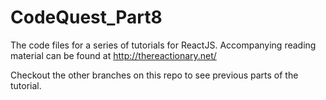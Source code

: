 # CodeQuest_Part8
The code files for a series of tutorials for ReactJS. Accompanying reading material can be found at  http://thereactionary.net/

Checkout the other branches on this repo to see previous parts of the tutorial.
